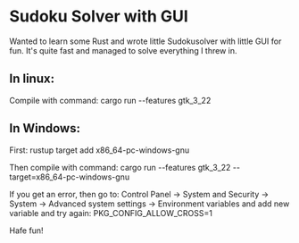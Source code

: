 # Sudoku Solver with GUI

Wanted to learn some Rust and wrote little Sudokusolver with little GUI for fun. It's quite fast and managed to solve everything I threw in.

## In linux:

Compile with command:
cargo run --features gtk_3_22

## In Windows:

First:
rustup target add x86_64-pc-windows-gnu

Then compile with command:
cargo run --features gtk_3_22 --target=x86_64-pc-windows-gnu

If you get an error, then go to:
Control Panel → System and Security → System → Advanced system settings → Environment variables and add new variable and try again:
PKG_CONFIG_ALLOW_CROSS=1



Hafe fun!
